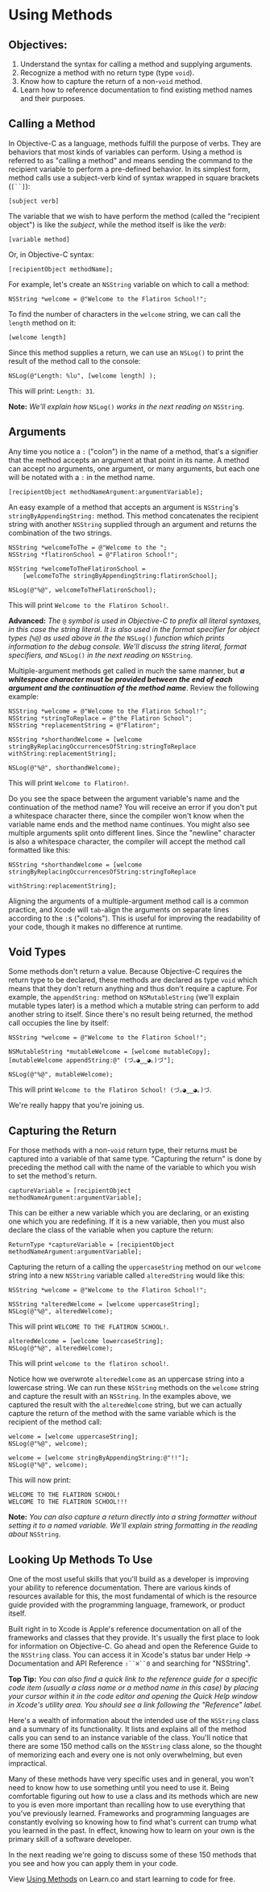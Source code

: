 # Using Methods

## Objectives:

1. Understand the syntax for calling a method and supplying arguments.
2. Recognize a method with no return type (type `void`).
3. Know how to capture the return of a non-`void` method.
4. Learn how to reference documentation to find existing method names and their purposes.

## Calling a Method

In Objective-C as a language, methods fulfill the purpose of verbs. They are behaviors that most kinds of variables can perform. Using a method is referred to as "calling a method" and means sending the command to the recipient variable to perform a pre-defined behavior. In its simplest form, method calls use a subject-verb kind of syntax wrapped in square brackets (`[``]`):


`[subject verb]`


The variable that we wish to have perform the method (called the "recipient object") is like the *subject*, while the method itself is like the *verb*:


`[variable method]`

Or, in Objective-C syntax:

```objc
[recipientObject methodName];
```

For example, let's create an `NSString` variable on which to call a method:

```objc
NSString *welcome = @"Welcome to the Flatiron School!";
```

To find the number of characters in the `welcome` string, we can call the `length` method on it:


`[welcome length]`


Since this method supplies a return, we can use an `NSLog()` to print the result of the method call to the console: 

```objc
NSLog(@"Length: %lu", [welcome length] );
```
This will print: `Length: 31`.

**Note:** *We'll explain how* `NSLog()` *works in the next reading on* `NSString`.

## Arguments

Any time you notice a `:` ("colon") in the name of a method, that's a signifier that the method accepts an argument at that point in its name. A method can accept no arguments, one argument, or many arguments, but each one will be notated with a `:` in the method name.

```objc
[recipientObject methodNameArgument:argumentVariable];
```

An easy example of a method that accepts an argument is `NSString`'s `stringByAppendingString:` method. This method concatenates the recipient string with another `NSString` supplied through an argument and returns the combination of the two strings.


```objc
NSString *welcomeToThe = @"Welcome to the ";
NSString *flatironSchool = @"Flatiron School!";

NSString *welcomeToTheFlatironSchool = 
    [welcomeToThe stringByAppendingString:flatironSchool];

NSLog(@"%@", welcomeToTheFlatironSchool);
```
This will print `Welcome to the Flatiron School!`.

**Advanced:** *The* `@` *symbol is used in Objective-C to prefix all literal syntaxes, in this case the string literal. It is also used in the format specifier for object types (*`%@`*) as used above in the the* `NSLog()` *function which prints information to the debug console. We'll discuss the string literal, format specifiers, and* `NSLog()` *in the next reading on* `NSString`.

Multiple-argument methods get called in much the same manner, but ***a whitespace character must be provided between the end of each argument and the continuation of the method name***. Review the following example:

```objc
NSString *welcome = @"Welcome to the Flatiron School!";
NSString *stringToReplace = @"the Flatiron School";
NSString *replacementString = @"Flatiron";

NSString *shorthandWelcome = [welcome stringByReplacingOccurrencesOfString:stringToReplace withString:replacementString];

NSLog(@"%@", shorthandWelcome);
```
This will print `Welcome to Flatiron!`. 

Do you see the space between the argument variable's name and the continuation of the method name? You will receive an error if you don't put a whitespace character there, since the compiler won't know when the variable name ends and the method name continues. You might also see multiple arguments split onto different lines. Since the "newline" character is also a whitespace character, the compiler will accept the method call formatted like this:

```objc
NSString *shorthandWelcome = [welcome stringByReplacingOccurrencesOfString:stringToReplace 
                                                                withString:replacementString];
```
Aligning the arguments of a multiple-argument method call is a common practice, and Xcode will `tab`-align the arguments on separate lines according to the `:`s ("colons"). This is useful for improving the readability of your code, though it makes no difference at runtime.

## Void Types

Some methods don't return a value. Because Objective-C requires the return type to be declared, these methods are declared as type `void` which means that they don't return anything and thus don't require a capture. For example, the `appendString:` method on `NSMutableString` (we'll explain mutable types later) is a method which a mutable string can perform to add another string to itself. Since there's no result being returned, the method call occupies the line by itself:

```objc
NSString *welcome = @"Welcome to the Flatiron School!";

NSMutableString *mutableWelcome = [welcome mutableCopy];
[mutableWelcome appendString:@" (づ｡◕‿‿◕｡)づ"];

NSLog(@"%@", mutableWelcome);
```

This will print `Welcome to the Flatiron School! (づ｡◕‿‿◕｡)づ`. 

We're really happy that you're joining us.

## Capturing the Return

For those methods with a non-`void` return type, their returns must be captured into a variable of that same type. "Capturing the return" is done by preceding the method call with the name of the variable to which you wish to set the method's return. 

```objc
captureVariable = [recipientObject methodNameArgument:argumentVariable];
```

This can be either a new variable which you are declaring, or an existing one which you are redefining. If it is a new variable, then you must also declare the class of the variable when you capture the return:

```objc
ReturnType *captureVariable = [recipientObject methodNameArgument:argumentVariable];
```

Capturing the return of a calling the `uppercaseString` method on our `welcome` string into a new `NSString` variable called `alteredString` would like this:

```objc
NSString *welcome = @"Welcome to the Flatiron School!";

NSString *alteredWelcome = [welcome uppercaseString];
NSLog(@"%@", alteredWelcome);
```
This will print `WELCOME TO THE FLATIRON SCHOOL!`.

```objc
alteredWelcome = [welcome lowercaseString];
NSLog(@"%@", alteredWelcome);
```
This will print `welcome to the flatiron school!`.

Notice how we overwrote `alteredWelcome` as an uppercase string into a lowercase string. We can run these `NSString` methods on the `welcome` string and capture the result with an `NSString`. In the examples above, we captured the result with the `alteredWelcome` string, but we can actually capture the return of the method with the same variable which is the recipient of the method call:

```objc
welcome = [welcome uppercaseString];
NSLog(@"%@", welcome);

welcome = [welcome stringByAppendingString:@"!!"];
NSLog(@"%@", welcome);
```
This will now print:

```objc
WELCOME TO THE FLATIRON SCHOOL!
WELCOME TO THE FLATIRON SCHOOL!!!
```

**Note:** *You can also capture a return directly into a string formatter without setting it to a named variable. We'll explain string formatting in the reading about* `NSString`.

## Looking Up Methods To Use

One of the most useful skills that you'll build as a developer is improving your ability to reference documentation. There are various kinds of resources available for this, the most fundamental of which is the resource guide provided with the programming language, framework, or product itself.

Built right in to Xcode is Apple's reference documentation on all of the frameworks and classes that they provide. It's usually the first place to look for information on Objective-C. Go ahead and open the Reference Guide to the `NSString` class. You can access it in Xcode's status bar under Help -> Documentation and API Reference `⇧``⌘``0` and searching for "NSString". 

**Top Tip:** *You can also find a quick link to the reference guide for a specific code item (usually a class name or a method name in this case) by placing your cursor within it in the code editor and opening the Quick Help window in Xcode's utility area. You should see a link following the "Reference" label.*

Here's a wealth of information about the intended use of the `NSString` class and a summary of its functionality. It lists and explains all of the method calls you can send to an instance variable of the class. You'll notice that there are some 150 method calls on the `NSString` class alone, so the thought of memorizing each and every one is not only overwhelming, but even impractical. 

Many of these methods have very specific uses and in general, you won't need to know how to use something until you need to use it. Being comfortable figuring out how to use a class and its methods which are new to you is even more important than recalling how to use everything that you've previously learned. Frameworks and programming languages are constantly evolving so knowing how to find what's current can trump what you learned in the past. In effect, knowing how to learn on your own is the primary skill of a software developer.

In the next reading we're going to discuss some of these 150 methods that you see and how you can apply them in your code.

<p data-visibility='hidden'>View <a href='https://learn.co/lessons/reading-ios-using-methods' title='Using Methods'>Using Methods</a> on Learn.co and start learning to code for free.</p>
